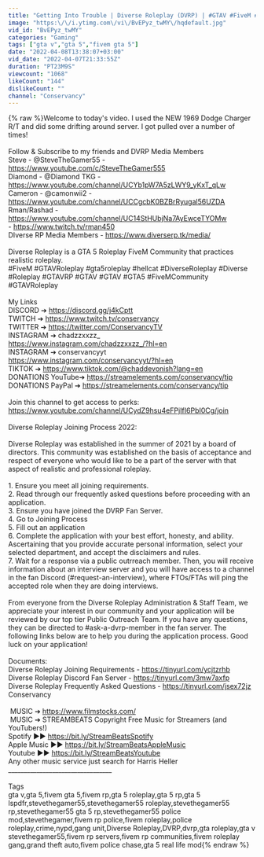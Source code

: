 ```yaml
---
title: "Getting Into Trouble | Diverse Roleplay (DVRP) | #GTAV #FiveM #Roleplay (Part 1)"
image: "https:\/\/i.ytimg.com\/vi\/BvEPyz_twMY\/hqdefault.jpg"
vid_id: "BvEPyz_twMY"
categories: "Gaming"
tags: ["gta v","gta 5","fivem gta 5"]
date: "2022-04-08T13:38:07+03:00"
vid_date: "2022-04-07T21:33:55Z"
duration: "PT23M9S"
viewcount: "1068"
likeCount: "144"
dislikeCount: ""
channel: "Conservancy"
---
```

{% raw %}Welcome to today's video. I used the NEW 1969 Dodge Charger R/T and did some drifting around server.  I got pulled over  a number of times!<br /><br />Follow &amp; Subscribe to my friends and DVRP Media Members<br />Steve -  @SteveTheGamer55     - <a rel="nofollow" target="blank" href="https://www.youtube.com/c/SteveTheGamer555">https://www.youtube.com/c/SteveTheGamer555</a><br />Diamond - @Diamond TKG      - <a rel="nofollow" target="blank" href="https://www.youtube.com/channel/UCYb1pW7A5zLWY9_yKxT_qLw">https://www.youtube.com/channel/UCYb1pW7A5zLWY9_yKxT_qLw</a><br />Cameron -  @camonwii2    - <a rel="nofollow" target="blank" href="https://www.youtube.com/channel/UCCgcbK0BZBrRyugal56UZDA">https://www.youtube.com/channel/UCCgcbK0BZBrRyugal56UZDA</a><br />Rman/Rashad - <a rel="nofollow" target="blank" href="https://www.youtube.com/channel/UC14StHUbjNa7AyEwceTYOMw">https://www.youtube.com/channel/UC14StHUbjNa7AyEwceTYOMw</a><br />                          - <a rel="nofollow" target="blank" href="https://www.twitch.tv/rman450">https://www.twitch.tv/rman450</a><br />DIverse RP Media Members - <a rel="nofollow" target="blank" href="https://www.diverserp.tk/media/">https://www.diverserp.tk/media/</a><br /><br />Diverse Roleplay is a GTA 5 Roleplay FiveM Community that practices realistic roleplay. <br />#FiveM #GTAVRoleplay #gta5roleplay #hellcat #DiverseRoleplay #Diverse #Roleplay #GTAVRP #GTAV #GTAV #GTA5 #FiveMCommunity #GTAVRoleplay<br /><br />My Links<br /> DISCORD ➔ <a rel="nofollow" target="blank" href="https://discord.gg/j4kCptt">https://discord.gg/j4kCptt</a><br /> TWITCH ➔ <a rel="nofollow" target="blank" href="https://www.twitch.tv/conservancy">https://www.twitch.tv/conservancy</a>  <br /> TWITTER ➔ <a rel="nofollow" target="blank" href="https://twitter.com/ConservancyTV">https://twitter.com/ConservancyTV</a><br /> INSTAGRAM ➔ chadzzxxzz_<br /> <a rel="nofollow" target="blank" href="https://www.instagram.com/chadzzxxzz_/?hl=en">https://www.instagram.com/chadzzxxzz_/?hl=en</a><br /> INSTAGRAM ➔ conservancyyt<br /> <a rel="nofollow" target="blank" href="https://www.instagram.com/conservancyyt/?hl=en">https://www.instagram.com/conservancyyt/?hl=en</a><br /> TIKTOK ➔ <a rel="nofollow" target="blank" href="https://www.tiktok.com/@chaddevonish?lang=en">https://www.tiktok.com/@chaddevonish?lang=en</a><br />DONATIONS YouTube➔ <a rel="nofollow" target="blank" href="https://streamelements.com/conservancy/tip">https://streamelements.com/conservancy/tip</a><br />DONATIONS PayPal ➔ <a rel="nofollow" target="blank" href="https://streamelements.com/conservancy/tip">https://streamelements.com/conservancy/tip</a><br /><br />Join this channel to get access to perks:<br /><a rel="nofollow" target="blank" href="https://www.youtube.com/channel/UCydZ9hsu4eFPjIfI6PbI0Cg/join">https://www.youtube.com/channel/UCydZ9hsu4eFPjIfI6PbI0Cg/join</a><br /><br />Diverse Roleplay Joining Process 2022:<br /><br />Diverse Roleplay was established in the summer of 2021 by a board of directors. This community was established on the basis of acceptance and respect of everyone who would like to be a part of the server with that aspect of realistic and professional roleplay. <br /><br />1. Ensure you meet all joining requirements.<br />2. Read through our frequently asked questions before proceeding with an application.<br />3. Ensure you have joined the DVRP Fan Server.<br />4. Go to Joining Process <br />5. Fill out an application<br />6. Complete the application with your best effort, honesty, and ability. Ascertaining that you provide accurate personal information, select your selected department, and accept the disclaimers and rules.<br />7. Wait for a response via a public outrreach member. Then, you will receive information about an interview server and you will have access to a channel in the fan Discord (#request-an-interview), where FTOs/FTAs will ping the accepted role when they are doing interviews.<br /><br />From everyone from the Diverse Roleplay Administration &amp; Staff Team, we appreciate your interest in our community and your application will be reviewed by our top tier Public Outreach Team. If you have any questions, they can be directed to #ask-a-dvrp-member in the fan server. The following links below are to help you during the application process. Good luck on your application!<br /><br />Documents:<br />Diverse Roleplay Joining Requirements - <a rel="nofollow" target="blank" href="https://tinyurl.com/ycjtzrhb">https://tinyurl.com/ycjtzrhb</a><br />Diverse Roleplay Discord Fan Server - <a rel="nofollow" target="blank" href="https://tinyurl.com/3mw7axfp">https://tinyurl.com/3mw7axfp</a><br />Diverse Roleplay Frequently Asked Questions - <a rel="nofollow" target="blank" href="https://tinyurl.com/jsex72jz">https://tinyurl.com/jsex72jz</a> <br />Conservancy<br /><br />️ MUSIC ➔ <a rel="nofollow" target="blank" href="https://www.filmstocks.com/">https://www.filmstocks.com/</a> <br />️ MUSIC ➔ STREAMBEATS Copyright Free Music for Streamers (and YouTubers!) <br />Spotify ►► <a rel="nofollow" target="blank" href="https://bit.ly/StreamBeatsSpotify">https://bit.ly/StreamBeatsSpotify</a> <br />Apple Music ►► <a rel="nofollow" target="blank" href="https://bit.ly/StreamBeatsAppleMusic">https://bit.ly/StreamBeatsAppleMusic</a> <br />Youtube ►► <a rel="nofollow" target="blank" href="https://bit.ly/StreamBeatsYoutube">https://bit.ly/StreamBeatsYoutube</a> <br />Any other music service just search for Harris Heller<br />_________________________________<br /><br />Tags<br />gta v,gta 5,fivem gta 5,fivem rp,gta 5 roleplay,gta 5 rp,gta 5 lspdfr,stevethegamer55,stevethegamer55 roleplay,stevethegamer55 rp,stevethegamer55 gta 5 rp,stevethegamer55 police mod,stevethegamer,fivem rp police,fivem roleplay,police roleplay,crime,nypd,gang unit,Diverse Roleplay,DVRP,dvrp,gta roleplay,gta v stevethegamer55,fivem rp servers,fivem rp communities,fivem roleplay gang,grand theft auto,fivem police chase,gta 5 real life mod{% endraw %}
